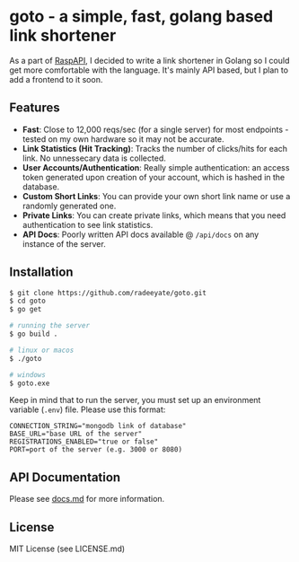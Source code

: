 # goto - a simple, fast, golang based link shortener

As a part of [RaspAPI](https://raspapi.hackclub.com/), I decided to write a link shortener in Golang so I could get more comfortable with the language. It's mainly API based, but I plan to add a frontend to it soon.

## Features

* **Fast**: Close to 12,000 reqs/sec (for a single server) for most endpoints - tested on my own hardware so it may not be accurate.
* **Link Statistics (Hit Tracking)**: Tracks the number of clicks/hits for each link. No unnessecary data is collected.
* **User Accounts/Authentication**: Really simple authentication: an access token generated upon creation of your account, which is hashed in the database.
* **Custom Short Links**: You can provide your own short link name or use a randomly generated one.
* **Private Links**: You can create private links, which means that you need authentication to see link statistics.
* **API Docs**: Poorly written API docs available @ `/api/docs` on any instance of the server.

## Installation

```sh
$ git clone https://github.com/radeeyate/goto.git
$ cd goto
$ go get

# running the server
$ go build .

# linux or macos
$ ./goto

# windows
$ goto.exe
```

Keep in mind that to run the server, you must set up an environment variable (`.env`) file. Please use this format:

```
CONNECTION_STRING="mongodb link of database"
BASE_URL="base URL of the server"
REGISTRATIONS_ENABLED="true or false"
PORT=port of the server (e.g. 3000 or 8080)
```

## API Documentation

Please see [docs.md](docs.md) for more information.

## License

MIT License (see LICENSE.md)
